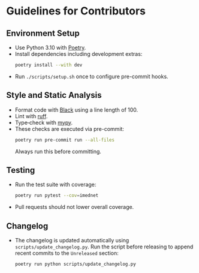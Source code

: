 # Guidelines for Contributors

## Environment Setup
- Use Python 3.10 with [Poetry](https://python-poetry.org/).
- Install dependencies including development extras:
  ```bash
  poetry install --with dev
  ```
- Run `./scripts/setup.sh` once to configure pre-commit hooks.

## Style and Static Analysis
- Format code with [Black](https://github.com/psf/black) using a line length of 100.
- Lint with [ruff](https://github.com/astral-sh/ruff).
- Type‑check with [mypy](http://mypy-lang.org/).
- These checks are executed via pre-commit:
  ```bash
  poetry run pre-commit run --all-files
  ```
  Always run this before committing.

## Testing
- Run the test suite with coverage:
  ```bash
  poetry run pytest --cov=imednet
  ```
- Pull requests should not lower overall coverage.

## Changelog
- The changelog is updated automatically using `scripts/update_changelog.py`.
  Run the script before releasing to append recent commits to the
  `Unreleased` section:
  ```bash
  poetry run python scripts/update_changelog.py
  ```

